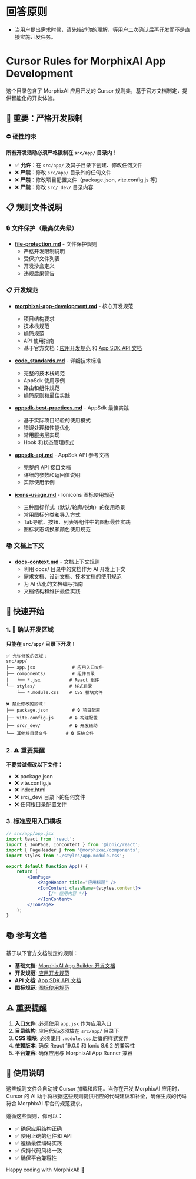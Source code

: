 # 回答原则
* 当用户提出需求时候，请先描述你的理解，等用户二次确认后再开发而不是直接实施开发任务。
# Cursor Rules for MorphixAI App Development

这个目录包含了 MorphixAI 应用开发的 Cursor 规则集，基于官方文档制定，提供智能化的开发体验。

## 🚨 重要：严格开发限制

### ⛔ 硬性约束
**所有开发活动必须严格限制在 `src/app/` 目录内！**

- ✅ **允许**：在 `src/app/` 及其子目录下创建、修改任何文件
- ❌ **严禁**：修改 `src/app/` 目录外的任何文件
- ❌ **严禁**：修改项目配置文件（package.json, vite.config.js 等）
- ❌ **严禁**：修改 `src/_dev/` 目录内容

## 📋 规则文件说明

### 🔒 文件保护（最高优先级）
- **[file-protection.md](./file-protection.md)** - 文件保护规则
  - 严格开发限制说明
  - 受保护文件列表
  - 开发沙盒定义
  - 违规后果警告

### 📋 开发规范
- **[morphixai-app-development.md](./morphixai-app-development.md)** - 核心开发规范
  - 项目结构要求
  - 技术栈规范
  - 编码规范
  - API 使用指南
  - 基于官方文档：[应用开发规范](https://app-shell.focusbe.com/docs/app-development-specification.md) 和 [App SDK API 文档](https://app-shell.focusbe.com/docs/app-sdk-api.md)

- **[code_standards.md](./code_standards.md)** - 详细技术标准
  - 完整的技术栈规范
  - AppSdk 使用示例
  - 路由和组件规范
  - 编码原则和最佳实践

- **[appsdk-best-practices.md](./appsdk-best-practices.md)** - AppSdk 最佳实践
  - 基于实际项目经验的使用模式
  - 错误处理和性能优化
  - 常用服务层实现
  - Hook 和状态管理模式

- **[appsdk-api.md](./appsdk-api.md)** - AppSdk API 参考文档
  - 完整的 API 接口文档
  - 详细的参数和返回值说明
  - 实际使用示例

- **[icons-usage.md](./icons-usage.md)** - Ionicons 图标使用规范
  - 三种图标样式（默认/轮廓/锐角）的使用场景
  - 常用图标分类和导入方式
  - Tab导航、按钮、列表等组件中的图标最佳实践
  - 图标状态切换和颜色使用规范

### 📚 文档上下文
- **[docs-context.md](./docs-context.md)** - 文档上下文规则
  - 利用 docs/ 目录中的文档作为 AI 开发上下文
  - 需求文档、设计文档、技术文档的使用规范
  - 为 AI 优化的文档编写指南
  - 文档结构和维护最佳实践

## 🎯 快速开始

### 1. 📍 确认开发区域
**只能在 `src/app/` 目录下开发！**
```
✅ 允许修改的区域：
src/app/
├── app.jsx              # 应用入口文件
├── components/          # 组件目录
│   └── *.jsx           # React 组件
└── styles/             # 样式目录
    └── *.module.css    # CSS 模块文件

❌ 禁止修改的区域：
├── package.json         # 🔒 项目配置
├── vite.config.js      # 🔒 构建配置
├── src/_dev/           # 🔒 开发辅助
└── 其他根目录文件       # 🔒 系统文件
```

### 2. ⚠️ 重要提醒
**不要尝试修改以下文件：**
- ❌ package.json
- ❌ vite.config.js  
- ❌ index.html
- ❌ src/_dev/ 目录下的任何文件
- ❌ 任何根目录配置文件

### 3. 标准应用入口模板
```jsx
// src/app/app.jsx
import React from 'react';
import { IonPage, IonContent } from '@ionic/react';
import { PageHeader } from '@morphixai/components';
import styles from './styles/App.module.css';

export default function App() {
    return (
        <IonPage>
            <PageHeader title="应用标题" />
            <IonContent className={styles.content}>
                {/* 应用内容 */}
            </IonContent>
        </IonPage>
    );
}
```

## 📚 参考文档

基于以下官方文档制定的规则：

- **基础文档**: [MorphixAI App Builder 开发文档](https://app-shell.dev.baibian.app/docs/index.md)
- **开发规范**: [应用开发规范](https://app-shell.focusbe.com/docs/app-development-specification.md)
- **API 文档**: [App SDK API 文档](https://app-shell.focusbe.com/docs/app-sdk-api.md)
- **图标规范**: [图标使用规范](https://app-shell.focusbe.com/docs/icon-specification.md)

## ⚠️ 重要提醒

1. **入口文件**: 必须使用 `app.jsx` 作为应用入口
2. **目录结构**: 应用代码必须放在 `src/app/` 目录下
3. **CSS 模块**: 必须使用 `.module.css` 后缀的样式文件
4. **依赖版本**: 确保 React 19.0.0 和 Ionic 8.6.2 的兼容性
5. **平台兼容**: 确保应用与 MorphixAI App Runner 兼容

## 🔧 使用说明

这些规则文件会自动被 Cursor 加载和应用。当你在开发 MorphixAI 应用时，Cursor 的 AI 助手将根据这些规则提供相应的代码建议和补全，确保生成的代码符合 MorphixAI 平台的规范要求。

遵循这些规则，你可以：
- ✅ 确保应用结构正确
- ✅ 使用正确的组件和 API
- ✅ 遵循最佳编码实践
- ✅ 保持代码风格一致
- ✅ 确保平台兼容性

Happy coding with MorphixAI! 🚀
